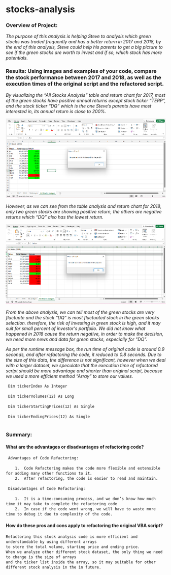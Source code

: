 # stocks-analysis

### Overview of Project: 

  *The purpose of this analysis is helping Steve to analysis which green stocks was traded frequently and has a better return in 2017 and 2018, by the end of this analysis, Steve could help his parents to get a big picture to see if the green stocks are worth to invest and if so, which stock has more potentials.*

### Results: Using images and examples of your code, compare the stock performance between 2017 and 2018, as well as the execution times of the original script and the refactored script.

  *By visualizing the “All Stocks Analysis” table and return chart for 2017, most of the green stocks have positive annual returns except stock ticker “TERP”, and the stock ticker “DQ” which is the one Steve’s parents have most interested in, its annual return is close to 200%.* 
  
  ![All Stocks Analysis 2017](https://github.com/ivorfanning/stocks-analysis/blob/main/All_Stocks_Analysis_2017.png)
  
  *However, as we can see from the table analysis and return chart for 2018, only two green stocks are showing positive return, the others are negative returns which “DQ” also has the lowest return.*
  
  ![All Stocks Analysis 2018](https://github.com/ivorfanning/stocks-analysis/blob/main/All_Stocks_Analysis_2018.png)
  
  *From the above analysis, we can tell most of the green stocks are very fluctuate and the stock “DQ” is most fluctuated stock in the green stocks selection. therefore, the risk of investing in green stock is high, and it may suit for small percent of investor's portfolio. We did not know what happened in 2018 cause the return negative, in order to make the decision, we need more news and data for green stocks, especially for "DQ".*

  *As per the runtime message box, the run time of original code is around 0.9 seconds, and after refactoring the code, it reduced to 0.8 seconds. Due to the size of this data, the difference is not significant, however when we deal with a larger dataset, we speculate that the execution time of refactored script should be more advantage and shorter than original script, because we used a more efficient method “Array” to store our values.* 
  
  ```
   Dim tickerIndex As Integer
   
   Dim tickerVolumes(12) As Long
    
   Dim tickerStartingPrices(12) As Single
    
   Dim tickerEndingPrices(12) As Single
   
  ```

### Summary: 

  #### What are the advantages or disadvantages of refactoring code?
  
     Advantages of Code Refactoring:
     
        1.	Code Refactoring makes the code more flexible and extensible for adding many other functions to it. 
        2.	After refactoring, the code is easier to read and maintain.
        
     Disadvantages of Code Refactoring:
     
        1.	It is a time-consuming process, and we don’s know how much time it may take to complete the refactoring code
        2.	In case if the code went wrong, we will have to waste more time to debug it due to complexity of the code.

  #### How do these pros and cons apply to refactoring the original VBA script?
  
    Refactoring this stock analysis code is more efficient and understandable by using different arrays 
    to store the total volume, starting price and ending price.
    When we analyze other different stock dataset, the only thing we need to change is the size of arrays
    and the ticker list inside the array, so it may suitable for other different stock analysis in the in future.

